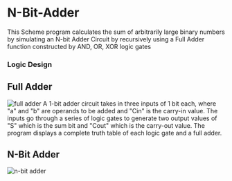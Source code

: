 # N-Bit-Adder
This Scheme program calculates the sum of arbitrarily large binary numbers by simulating an N-bit Adder Circuit by recursively using a Full Adder function constructed by AND, OR, XOR logic gates

### Logic Design 
## Full Adder 
![full adder](https://www.elprocus.com/wp-content/uploads/Full-Adder-Logical-Diagram.png)
A 1-bit adder circuit takes in three inputs of 1 bit each, where "a" and "b" are operands to be added and "Cin" is the carry-in value. The inputs go through a series of logic gates to generate two output values of "S" which is the sum bit and "Cout" which is the carry-out value. 
The program displays a complete truth table of each logic gate and a full adder.

## N-Bit Adder
![n-bit adder](https://sites.google.com/a/doversherborn.org/bridger/_/rsrc/1472849469274/home/ap-physics/electronics-lab/-9-four-bit-adder/9a.JPG)
